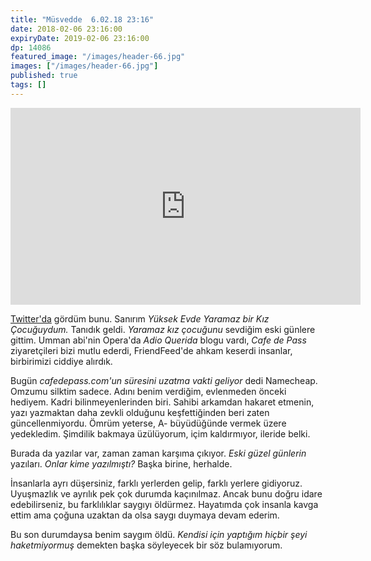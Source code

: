 ```yaml
---
title: "Müsvedde  6.02.18 23:16"
date: 2018-02-06 23:16:00
expiryDate: 2019-02-06 23:16:00
dp: 14086
featured_image: "/images/header-66.jpg"
images: ["/images/header-66.jpg"]
published: true
tags: []
---
```




<iframe width="560" height="315" src="https://www.youtube.com/embed/-x5ol_w67uE" frameborder="0" allow="autoplay; encrypted-media" allowfullscreen></iframe>

[Twitter'da](https://twitter.com/orsuzengicekic/status/960921845863276544)
gördüm bunu. Sanırım *Yüksek Evde Yaramaz bir Kız Çocuğuydum.* Tanıdık geldi.
*Yaramaz kız çocuğunu* sevdiğim eski günlere gittim. Umman abi'nin Opera'da
*Adio Querida* blogu vardı, *Cafe de Pass* ziyaretçileri bizi mutlu ederdi,
FriendFeed'de ahkam keserdi insanlar, birbirimizi ciddiye alırdık.

Bugün *cafedepass.com'un süresini uzatma vakti geliyor* dedi Namecheap. Omzumu
silktim sadece. Adını benim verdiğim, evlenmeden önceki hediyem. Kadri
bilinmeyenlerinden biri. Sahibi arkamdan hakaret etmenin, yazı yazmaktan daha
zevkli olduğunu keşfettiğinden beri zaten güncellenmiyordu. Ömrüm yeterse, A-
büyüdüğünde vermek üzere yedekledim. Şimdilik bakmaya üzülüyorum, içim
kaldırmıyor, ileride belki.

Burada da yazılar var, zaman zaman karşıma çıkıyor. *Eski güzel günlerin*
yazıları. *Onlar kime yazılmıştı?* Başka birine, herhalde.

İnsanlarla ayrı düşersiniz, farklı yerlerden gelip, farklı yerlere gidiyoruz.
Uyuşmazlık ve ayrılık pek çok durumda kaçınılmaz. Ancak bunu doğru idare
edebilirseniz, bu farklılıklar saygıyı öldürmez. Hayatımda çok insanla kavga
ettim ama çoğuna uzaktan da olsa saygı duymaya devam ederim.

Bu son durumdaysa benim saygım öldü. *Kendisi için yaptığım hiçbir şeyi
haketmiyormuş* demekten başka söyleyecek bir söz bulamıyorum.


